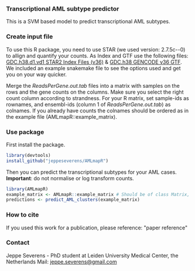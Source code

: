 ### Transcriptional AML subtype predictor
This is a SVM based model to predict transcriptional AML subtypes.

### Create input file
To use this R package, you need to use STAR (we used version: 2.7.5c--0) to allign and quantify your counts. As Index and GTF use the following files: [GDC.h38.d1.vd1 STAR2 Index Files (v36)](https://api.gdc.cancer.gov/data/c0008693-0583-4eac-bd5c-583070763893) & [GDC.h38 GENCODE v36 GTF](https://api.gdc.cancer.gov/data/be002a2c-3b27-43f3-9e0f-fd47db92a6b5). We included an example snakemake file to see the options used and get you on your way quicker.

Merge the _ReadsPerGene.out.tab_ files into a matrix with samples on the rows and the gene counts on the columns. Make sure you select the right count column according to strandness. For your R matrix, set sample-ids as rownames, and ensembl-ids (column 1 of _ReadsPerGene.out.tab_) as colnames. If you already have counts the colnames should be ordered as in the example file (AMLmapR::example_matrix).
### Use package
First install the package.
```R
library(devtools)
install_github("jeppeseverens/AMLmapR")
```

Then you can predict the transcriptional subtypes for your AML cases. __Important__: do not normalise or log transform counts. 
```R
library(AMLmapR)
example_matrix <- AMLmapR::example_matrix # Should be of class Matrix, use as.matrix(matrix[,colnames(AMLmapR::example_matrix)]) on your own file if needed.
predictions <- predict_AML_clusters(example_matrix)
```
### How to cite
If you used this work for a publication, please reference: "paper reference" 

### Contact
Jeppe Severens - PhD student at Leiden University Medical Center, the Netherlands
Mail: jeppe.severens@gmail.com
